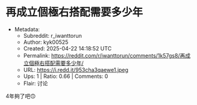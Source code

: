 # 再成立個極右搭配需要多少年

- Metadata:
  - Subreddit: r_iwanttorun
  - Author: kyk00525
  - Created: 2025-04-22 14:18:52 UTC
  - Permalink: https://reddit.com/r/iwanttorun/comments/1k57gs8/再成立個極右搭配需要多少年/
  - URL: https://i.redd.it/953cha3qaewe1.jpeg
  - Ups: 1 | Ratio: 0.66 | Comments: 0
  - Flair: 讨论


4年夠了吧🙃

